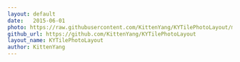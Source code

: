 ```yaml
---
layout: default
date:   2015-06-01
photo: https://raw.githubusercontent.com/KittenYang/KYTilePhotoLayout/master/layout_p_v.gif
github_url: https://github.com/KittenYang/KYTilePhotoLayout
layout_name: KYTilePhotoLayout
author: KittenYang
---
```


